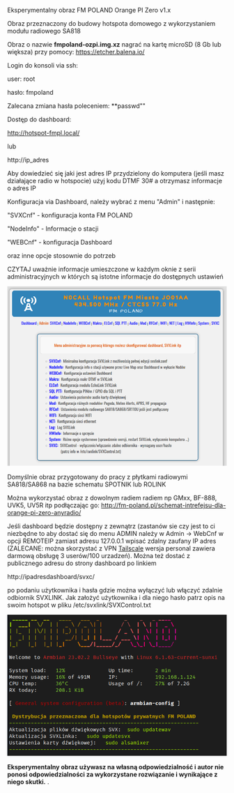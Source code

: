 Eksperymentalny obraz FM POLAND Orange PI Zero v1.x

Obraz przeznaczony do budowy hotspota domowego z wykorzystaniem modułu radiowego SA818

Obraz o nazwie **fmpoland-ozpi.img.xz** nagrać na kartę microSD (8 Gb lub większa) przy pomocy: https://etcher.balena.io/

Login do konsoli via ssh:

user: root

hasło: fmpoland

Zalecana zmiana hasła poleceniem: **passwd""

Dostęp do dashboard:

http://hotspot-fmpl.local/

lub

http://ip_adres

Aby dowiedzieć się jaki jest adres IP przydzielony do komputera (jeśli masz działające radio w hotspocie) użyj kodu DTMF 30# a otrzymasz informacje o adres IP

Konfiguracja via Dashboard, należy wybrać z menu "Admin" i następnie: 

"SVXCnf" - konfiguracja konta FM POLAND

"NodeInfo" - Informacje o stacji

"WEBCnf" - konfiguracja Dashboard

oraz inne opcje stosownie do potrzeb

CZYTAJ uważnie informacje umieszczone w każdym oknie z serii administracyjnych
w których są istotne informacje do dostępnych ustawień

![Admin Menu](https://github.com/sp2ong/hotspot-ozpi-image/blob/main/admin-menu.png)

Domyślnie obraz przygotowany do pracy z płytkami radiowymi SA818/SA868 na bazie schematu SPOTNIK lub ROLINK


Można wykorzystać obraz z dowolnym radiem radiem np GMxx, BF-888, UVK5, UV5R itp podłączając go: http://fm-poland.pl/schemat-intrefejsu-dla-orange-pi-zero-anyradio/

Jeśli dashboard będzie dostępny z zewnątrz (zastanów sie czy jest to ci niezbędne  to aby dostać się do menu ADMIN należy w Admin -> WebCnf w opcji REMOTEIP zamiast adresu 127.0.0.1 wpisać zdalny zaufany IP adres (ZALECANE: można skorzystać z VPN [Tailscale](https://tailscale.com/) wersja personal zawiera darmową obsługę 3 userów/100 urzadzeń). Można też dostać z publicznego adresu do strony dashboard po linkiem

http://ipadresdashboard/svxc/

po podaniu użytkownika i hasła gdzie można wyłączyć lub włączyć zdalnie odbiornik SVXLINK. Jak założyć użytkownika i dla niego hasło patrz opis na swoim hotspot w pliku /etc/svxlink/SVXControl.txt


![Hotspot login](https://github.com/sp2ong/hotspot-ozpi-image/blob/main/hotspot-login.png)

**Eksperymentalny obraz używasz na własną odpowiedzialność i autor nie ponosi odpowiedzialności za wykorzystane rozwiązanie i wynikające z niego skutki.**
.
